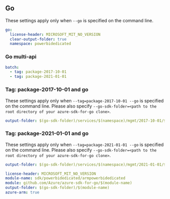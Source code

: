 ## Go

These settings apply only when `--go` is specified on the command line.

``` yaml $(go) && !$(track2)
go:
  license-header: MICROSOFT_MIT_NO_VERSION
  clear-output-folder: true
  namespace: powerbidedicated
```

### Go multi-api

``` yaml $(go) && !$(track2) && $(multiapi)
batch:
  - tag: package-2017-10-01
  - tag: package-2021-01-01
```

### Tag: package-2017-10-01 and go

These settings apply only when `--tag=package-2017-10-01 --go` is specified on the command line.
Please also specify `--go-sdk-folder=<path to the root directory of your azure-sdk-for-go clone>`.

``` yaml $(tag)=='package-2017-10-01' && $(go)
output-folder: $(go-sdk-folder)/services/$(namespace)/mgmt/2017-10-01/$(namespace)
```

### Tag: package-2021-01-01 and go

These settings apply only when `--tag=package-2021-01-01 --go` is specified on the command line.
Please also specify `--go-sdk-folder=<path to the root directory of your azure-sdk-for-go clone>`.

``` yaml $(tag)=='package-2021-01-01' && $(go)
output-folder: $(go-sdk-folder)/services/$(namespace)/mgmt/2021-01-01/$(namespace)
```
```yaml $(go) && $(track2)
license-header: MICROSOFT_MIT_NO_VERSION
module-name: sdk/powerbidedicated/armpowerbidedicated
module: github.com/Azure/azure-sdk-for-go/$(module-name)
output-folder: $(go-sdk-folder)/$(module-name)
azure-arm: true
```

